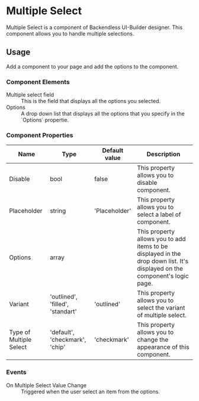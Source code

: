 # Multiple Select

Multiple Select is a component of Backendless UI-Builder designer. This component allows you to handle multiple selections.

## Usage

Add a component to your page and add the options to the component.

### Component Elements

<dl>
<dt>Multiple select field</dt>
<dd>This is the field that displays all the options you selected.</dd>
<dt>Options</dt>
<dd>A drop down list that displays all the options that you specify in the `Options` propertie.</dd>
</dl>

### Component Properties

  Name                     | Type       | Default value        | Description
 --------------------------|------------|----------------------|-------------------------------------------------------------------------------------
  Disable                  | bool       | false                | This property allows you to disable component.
  Placeholder              | string     | 'Placeholder'        | This property allows you to select a label of component.
  Options                  | array      |                      | This property allows you to add items to be displayed in the drop down list. It's displayed on the component's logic page.
  Variant                  | 'outlined', 'filled', 'standart'  | 'outlined'      | This property allows you to select the variant of multiple select.
  Type of Multiple Select  | 'default', 'checkmark', 'chip'    | 'checkmark'     | This property allows you to change the appearance of this component.

### Events

<dl>
<dt>On Multiple Select Value Change</dt>
<dd>Triggered when the user select an item from the options.</dd>
</dl>
